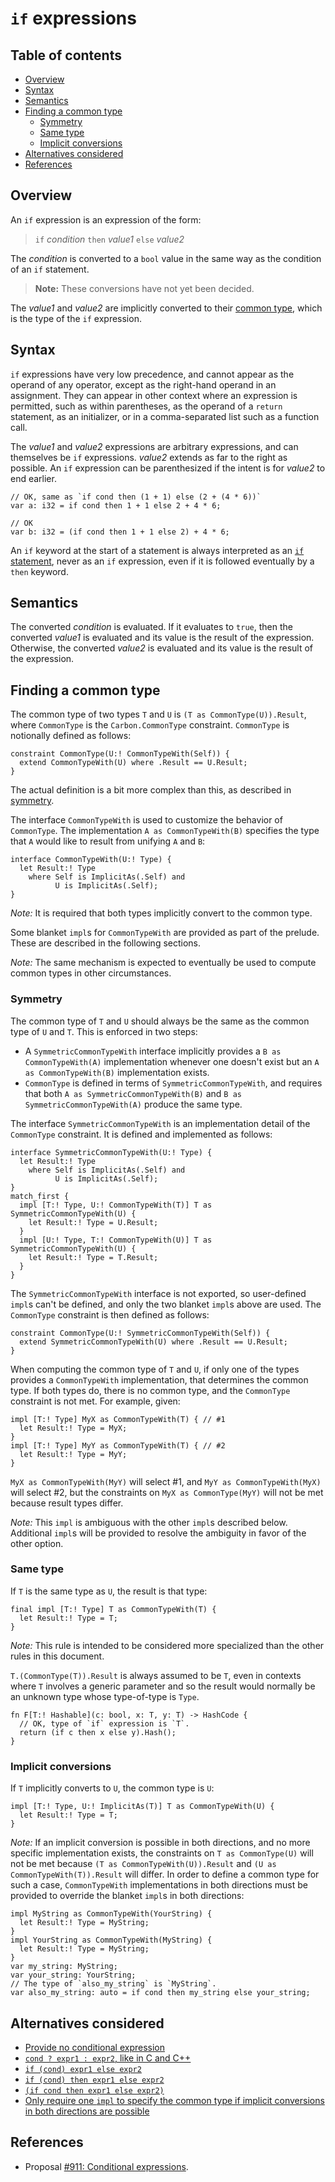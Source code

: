 # `if` expressions

<!--
Part of the Carbon Language project, under the Apache License v2.0 with LLVM
Exceptions. See /LICENSE for license information.
SPDX-License-Identifier: Apache-2.0 WITH LLVM-exception
-->

<!-- toc -->

## Table of contents

-   [Overview](#overview)
-   [Syntax](#syntax)
-   [Semantics](#semantics)
-   [Finding a common type](#finding-a-common-type)
    -   [Symmetry](#symmetry)
    -   [Same type](#same-type)
    -   [Implicit conversions](#implicit-conversions)
-   [Alternatives considered](#alternatives-considered)
-   [References](#references)

<!-- tocstop -->

## Overview

An `if` expression is an expression of the form:

> `if` _condition_ `then` _value1_ `else` _value2_

The _condition_ is converted to a `bool` value in the same way as the condition
of an `if` statement.

> **Note:** These conversions have not yet been decided.

The _value1_ and _value2_ are implicitly converted to their
[common type](#finding-a-common-type), which is the type of the `if` expression.

## Syntax

`if` expressions have very low precedence, and cannot appear as the operand of
any operator, except as the right-hand operand in an assignment. They can appear
in other context where an expression is permitted, such as within parentheses,
as the operand of a `return` statement, as an initializer, or in a
comma-separated list such as a function call.

The _value1_ and _value2_ expressions are arbitrary expressions, and can
themselves be `if` expressions. _value2_ extends as far to the right as
possible. An `if` expression can be parenthesized if the intent is for _value2_
to end earlier.

```
// OK, same as `if cond then (1 + 1) else (2 + (4 * 6))`
var a: i32 = if cond then 1 + 1 else 2 + 4 * 6;

// OK
var b: i32 = (if cond then 1 + 1 else 2) + 4 * 6;
```

An `if` keyword at the start of a statement is always interpreted as an
[`if` statement](/docs/design/control_flow/conditionals.md), never as an `if`
expression, even if it is followed eventually by a `then` keyword.

## Semantics

The converted _condition_ is evaluated. If it evaluates to `true`, then the
converted _value1_ is evaluated and its value is the result of the expression.
Otherwise, the converted _value2_ is evaluated and its value is the result of
the expression.

## Finding a common type

The common type of two types `T` and `U` is `(T as CommonType(U)).Result`, where
`CommonType` is the `Carbon.CommonType` constraint. `CommonType` is notionally
defined as follows:

```
constraint CommonType(U:! CommonTypeWith(Self)) {
  extend CommonTypeWith(U) where .Result == U.Result;
}
```

The actual definition is a bit more complex than this, as described in
[symmetry](#symmetry).

The interface `CommonTypeWith` is used to customize the behavior of
`CommonType`. The implementation `A as CommonTypeWith(B)` specifies the type
that `A` would like to result from unifying `A` and `B`:

```
interface CommonTypeWith(U:! Type) {
  let Result:! Type
    where Self is ImplicitAs(.Self) and
          U is ImplicitAs(.Self);
}
```

_Note:_ It is required that both types implicitly convert to the common type.

Some blanket `impl`s for `CommonTypeWith` are provided as part of the prelude.
These are described in the following sections.

_Note:_ The same mechanism is expected to eventually be used to compute common
types in other circumstances.

### Symmetry

The common type of `T` and `U` should always be the same as the common type of
`U` and `T`. This is enforced in two steps:

-   A `SymmetricCommonTypeWith` interface implicitly provides a
    `B as CommonTypeWith(A)` implementation whenever one doesn't exist but an
    `A as CommonTypeWith(B)` implementation exists.
-   `CommonType` is defined in terms of `SymmetricCommonTypeWith`, and requires
    that both `A as SymmetricCommonTypeWith(B)` and
    `B as SymmetricCommonTypeWith(A)` produce the same type.

The interface `SymmetricCommonTypeWith` is an implementation detail of the
`CommonType` constraint. It is defined and implemented as follows:

```
interface SymmetricCommonTypeWith(U:! Type) {
  let Result:! Type
    where Self is ImplicitAs(.Self) and
          U is ImplicitAs(.Self);
}
match_first {
  impl [T:! Type, U:! CommonTypeWith(T)] T as SymmetricCommonTypeWith(U) {
    let Result:! Type = U.Result;
  }
  impl [U:! Type, T:! CommonTypeWith(U)] T as SymmetricCommonTypeWith(U) {
    let Result:! Type = T.Result;
  }
}
```

The `SymmetricCommonTypeWith` interface is not exported, so user-defined `impl`s
can't be defined, and only the two blanket `impl`s above are used. The
`CommonType` constraint is then defined as follows:

```
constraint CommonType(U:! SymmetricCommonTypeWith(Self)) {
  extend SymmetricCommonTypeWith(U) where .Result == U.Result;
}
```

When computing the common type of `T` and `U`, if only one of the types provides
a `CommonTypeWith` implementation, that determines the common type. If both
types do, there is no common type, and the `CommonType` constraint is not met.
For example, given:

```
impl [T:! Type] MyX as CommonTypeWith(T) { // #1
  let Result:! Type = MyX;
}
impl [T:! Type] MyY as CommonTypeWith(T) { // #2
  let Result:! Type = MyY;
}
```

`MyX as CommonTypeWith(MyY)` will select #1, and `MyY as CommonTypeWith(MyX)`
will select #2, but the constraints on `MyX as CommonType(MyY)` will not be met
because result types differ.

_Note:_ This `impl` is ambiguous with the other `impl`s described below.
Additional `impl`s will be provided to resolve the ambiguity in favor of the
other option.

### Same type

If `T` is the same type as `U`, the result is that type:

```
final impl [T:! Type] T as CommonTypeWith(T) {
  let Result:! Type = T;
}
```

_Note:_ This rule is intended to be considered more specialized than the other
rules in this document.

`T.(CommonType(T)).Result` is always assumed to be `T`, even in contexts where
`T` involves a generic parameter and so the result would normally be an unknown
type whose type-of-type is `Type`.

```
fn F[T:! Hashable](c: bool, x: T, y: T) -> HashCode {
  // OK, type of `if` expression is `T`.
  return (if c then x else y).Hash();
}
```

### Implicit conversions

If `T` implicitly converts to `U`, the common type is `U`:

```
impl [T:! Type, U:! ImplicitAs(T)] T as CommonTypeWith(U) {
  let Result:! Type = T;
}
```

_Note:_ If an implicit conversion is possible in both directions, and no more
specific implementation exists, the constraints on `T as CommonType(U)` will not
be met because `(T as CommonTypeWith(U)).Result` and
`(U as CommonTypeWith(T)).Result` will differ. In order to define a common type
for such a case, `CommonTypeWith` implementations in both directions must be
provided to override the blanket `impl`s in both directions:

```
impl MyString as CommonTypeWith(YourString) {
  let Result:! Type = MyString;
}
impl YourString as CommonTypeWith(MyString) {
  let Result:! Type = MyString;
}
var my_string: MyString;
var your_string: YourString;
// The type of `also_my_string` is `MyString`.
var also_my_string: auto = if cond then my_string else your_string;
```

## Alternatives considered

-   [Provide no conditional expression](/proposals/p0911.md#no-conditional-expression)
-   [`cond ? expr1 : expr2`, like in C and C++](/proposals/p0911.md#use-c-syntax)
-   [`if (cond) expr1 else expr2`](/proposals/p0911.md#no-then)
-   [`if (cond) then expr1 else expr2`](/proposals/p0911.md#require-parentheses-around-the-condition)
-   [`(if cond then expr1 else expr2)`](/proposals/p0911.md#require-enclosing-parentheses)
-   [Only require one `impl` to specify the common type if implicit conversions in both directions are possible](/proposals/p0911.md#implicit-conversions-in-both-directions)

## References

-   Proposal
    [#911: Conditional expressions](https://github.com/carbon-language/carbon-lang/pull/911).

